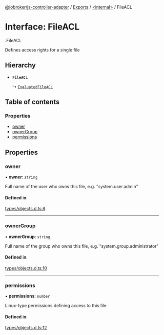 [@iobroker/js-controller-adapter](../README.md) / [Exports](../modules.md) / [<internal\>](../modules/internal_.md) / FileACL

# Interface: FileACL

[<internal>](../modules/internal_.md).FileACL

Defines access rights for a single file

## Hierarchy

- **`FileACL`**

  ↳ [`EvaluatedFileACL`](internal_.EvaluatedFileACL.md)

## Table of contents

### Properties

- [owner](internal_.FileACL.md#owner)
- [ownerGroup](internal_.FileACL.md#ownergroup)
- [permissions](internal_.FileACL.md#permissions)

## Properties

### owner

• **owner**: `string`

Full name of the user who owns this file, e.g. "system.user.admin"

#### Defined in

[types/objects.d.ts:8](https://github.com/ioBroker/ioBroker.js-controller/blob/d1ea91b2/packages/types/objects.d.ts#L8)

___

### ownerGroup

• **ownerGroup**: `string`

Full name of the group who owns this file, e.g. "system.group.administrator"

#### Defined in

[types/objects.d.ts:10](https://github.com/ioBroker/ioBroker.js-controller/blob/d1ea91b2/packages/types/objects.d.ts#L10)

___

### permissions

• **permissions**: `number`

Linux-type permissions defining access to this file

#### Defined in

[types/objects.d.ts:12](https://github.com/ioBroker/ioBroker.js-controller/blob/d1ea91b2/packages/types/objects.d.ts#L12)

